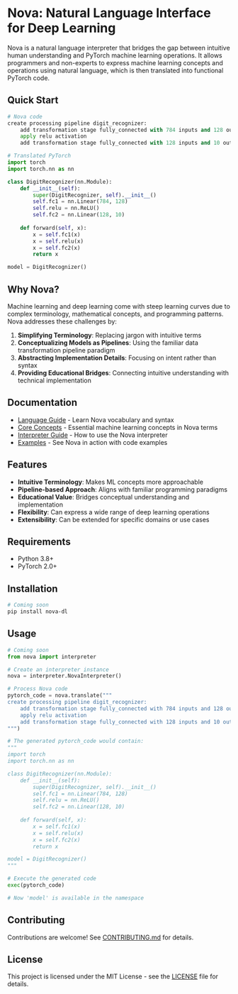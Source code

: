 # Nova: Natural Language Interface for Deep Learning

Nova is a natural language interpreter that bridges the gap between intuitive human understanding and PyTorch machine learning operations. It allows programmers and non-experts to express machine learning concepts and operations using natural language, which is then translated into functional PyTorch code.

## Quick Start

```python
# Nova code
create processing pipeline digit_recognizer:
    add transformation stage fully_connected with 784 inputs and 128 outputs
    apply relu activation
    add transformation stage fully_connected with 128 inputs and 10 outputs

# Translated PyTorch
import torch
import torch.nn as nn

class DigitRecognizer(nn.Module):
    def __init__(self):
        super(DigitRecognizer, self).__init__()
        self.fc1 = nn.Linear(784, 128)
        self.relu = nn.ReLU()
        self.fc2 = nn.Linear(128, 10)
        
    def forward(self, x):
        x = self.fc1(x)
        x = self.relu(x)
        x = self.fc2(x)
        return x

model = DigitRecognizer()
```

## Why Nova?

Machine learning and deep learning come with steep learning curves due to complex terminology, mathematical concepts, and programming patterns. Nova addresses these challenges by:

1. **Simplifying Terminology**: Replacing jargon with intuitive terms
2. **Conceptualizing Models as Pipelines**: Using the familiar data transformation pipeline paradigm
3. **Abstracting Implementation Details**: Focusing on intent rather than syntax
4. **Providing Educational Bridges**: Connecting intuitive understanding with technical implementation

## Documentation

- [Language Guide](docs/language_guide.md) - Learn Nova vocabulary and syntax
- [Core Concepts](docs/core_concepts.md) - Essential machine learning concepts in Nova terms
- [Interpreter Guide](docs/interpreter_guide.md) - How to use the Nova interpreter
- [Examples](examples/README.md) - See Nova in action with code examples

## Features

- **Intuitive Terminology**: Makes ML concepts more approachable
- **Pipeline-based Approach**: Aligns with familiar programming paradigms
- **Educational Value**: Bridges conceptual understanding and implementation
- **Flexibility**: Can express a wide range of deep learning operations
- **Extensibility**: Can be extended for specific domains or use cases

## Requirements

- Python 3.8+
- PyTorch 2.0+

## Installation

```bash
# Coming soon
pip install nova-dl
```

## Usage

```python
# Coming soon
from nova import interpreter

# Create an interpreter instance
nova = interpreter.NovaInterpreter()

# Process Nova code
pytorch_code = nova.translate("""
create processing pipeline digit_recognizer:
    add transformation stage fully_connected with 784 inputs and 128 outputs
    apply relu activation
    add transformation stage fully_connected with 128 inputs and 10 outputs
""")

# The generated pytorch_code would contain:
"""
import torch
import torch.nn as nn

class DigitRecognizer(nn.Module):
    def __init__(self):
        super(DigitRecognizer, self).__init__()
        self.fc1 = nn.Linear(784, 128)
        self.relu = nn.ReLU()
        self.fc2 = nn.Linear(128, 10)
        
    def forward(self, x):
        x = self.fc1(x)
        x = self.relu(x)
        x = self.fc2(x)
        return x

model = DigitRecognizer()
"""

# Execute the generated code
exec(pytorch_code)

# Now 'model' is available in the namespace
```

## Contributing

Contributions are welcome! See [CONTRIBUTING.md](CONTRIBUTING.md) for details.

## License

This project is licensed under the MIT License - see the [LICENSE](LICENSE) file for details.
